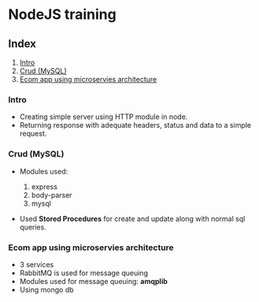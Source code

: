 # NodeJS training

## Index

1. [Intro](#intro)
2. [Crud (MySQL)](#crud-mysql)
3. [Ecom app using microservies architecture](#ecom-app-using-microservies-architecture)

### Intro

- Creating simple server using HTTP module in node.
- Returning response with adequate headers, status and data to a simple request.

### Crud (MySQL)

- Modules used:
    1. express
    2. body-parser
    3. mysql

- Used **Stored Procedures** for create and update along with normal sql queries.

### Ecom app using microservies architecture

- 3 services
- RabbitMQ is used for message queuing
- Modules used for message queuing: **amqplib**
- Using mongo db